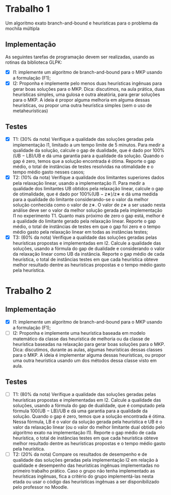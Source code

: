 # Trabalho 1
Um algoritmo exato branch-and-bound e heurísticas para o problema da mochila múltipla

## Implementação
As seguintes tarefas de programação devem ser realizadas, usando as rotinas da biblioteca GLPK:
- [x] I1: implemente um algoritmo de branch-and-bound para o MKP usando a formulação (F1);
- [x] I2: Proponha e implemente pelo menos duas heurísticas ingênuas para gerar boas soluções para o
MKP. Dica: discutimos, na aula prática, duas heurísticas simples, uma gulosa e outra aleatória, para gerar soluções para o MKP. A ideia é propor alguma melhoria em alguma dessas heurísticas, ou propor uma outra heurística simples (sem o uso de metaheurísticas)

## Testes
- [x] T1: (30% da nota) Verifique a qualidade das soluções geradas pela implementação I1, limitado a um
tempo limite de 5 minutos. Para medir a qualidade da solução, calcule o gap de dualidade, que é
dado por 100%(UB − LB)/UB e dá uma garantia para a qualidade da solução. Quando o gap é
zero, temos que a solução encontrada é ótima. Reporte o gap médio, o total de instâncias de testes
resolvidas na otimalidade e o tempo médio gasto nesses casos;
- [x] T2: (10% da nota) Verifique a qualidade dos limitantes superiores dados pela relaxação linear, usando a
implementação I1. Para medir a qualidade dos limitantes UB obtidos pela relaxação linear, calcule
o gap de otimalidade, que é dado por 100%(UB − z∗)/z∗ e dá uma medida para a qualidade do
limitante considerando-se o valor da melhor solução conhecida como o valor de z∗. O valor de
z∗ a ser usado nesta análise deve ser o valor da melhor solução gerada pela implementação I1 no
experimento T1. Quanto mais próximo de zero o gap está, melhor é a qualidade do limitante gerado
pela relaxação linear. Reporte o gap médio, o total de instâncias de testes em que o gap foi zero e
o tempo médio gasto pela relaxação linear em todas as instâncias testes;
- [x] T3: (60% da nota) Verifique a qualidade das soluções geradas pelas heurísticas propostas e implementadas em I2. Calcule a qualidade das soluções, usando a fórmula do gap de dualidade e considerando
o valor da relaxação linear como UB da instância. Reporte o gap médio de cada heurística, o total
de instâncias testes em que cada heurística obteve melhor resultado dentre as heurísticas propostas
e o tempo médio gasto pela heurística.

# Trabalho 2

## Implementação
- [x] I1: implemente um algoritmo de branch-and-bound para o MKP usando a formulação (F1);
- [ ] I2: Proponha e implemente uma heurística baseada em modelo matemático da classe das heurística de
melhoria ou da classe de heurística baseadas na relaxação para gerar boas soluções para o MKP.
Dica: discutimos, durante as aulas, algumas heurísticas dessas classes para o MKP. A
ideia é implementar alguma dessas heurísticas, ou propor uma outra heurística usando
um dos métodos dessa classe visto em aula.

## Testes

- [ ] T1: (80% da nota) Verifique a qualidade das soluções geradas pelas heurísticas propostas e implementadas em I2. Calcule a qualidade das soluções, usando a fórmula do gap de dualidade, que é computado
pela fórmula 100(UB − LB)/UB e dá uma garantia para a qualidade da solução. Quando o gap
é zero, temos que a solução encontrada é ótima. Nessa fórmula, LB é o valor da solução gerada
pela heurística e UB é o valor da relaxação linear (ou o valor do melhor limitante dual obtido pelo
algoritmo exato na implementação I1). Reporte o gap médio de cada heurística, o total de instâncias
testes em que cada heurística obteve melhor resultado dentre as heurísticas propostas e o tempo
médio gasto pela heurística.
- [ ] T2: (20% da nota) Compare os resultados de desempenho e de qualidade das soluções geradas pela
implementação I2 em relação à qualidade e desempenho das heurísticas ingênuas implementadas
no primeiro trabalho prático. Caso o grupo não tenha implementado as heurísticas ingênuas, fica
a critério do grupo implementá-las nesta etada ou usar o código das heurísticas ingênuas a ser
disponibilizado pelo professor no Moodle.
